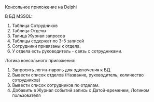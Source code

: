 Консольное приложение на Delphi

В БД MSSQL:
1. Таблица Сотрудников
2. Таблица Отделы
3. Талица Журнал запросов
4. Таблицы содержат по 3-5 записей
5. Сотрудники привязаны к отдела.
6. У отдела есть руководитель - связь с сотрудниками.

Логика консольного приложения:
1. Запросить логин-пароль для одключения к БД.
2. Вывести список отделов (Название, руководитель, количество сотрудников)
3. Вывести список сотрудников по отделам.
4. Добавить в Журнал событий запись с Датой-временем, Логином пользователя